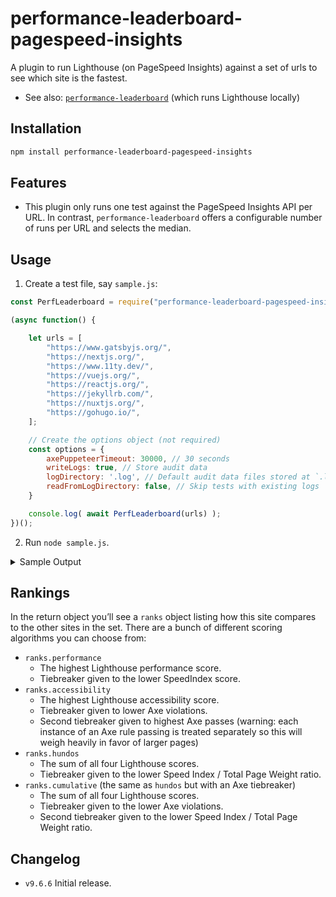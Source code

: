 # performance-leaderboard-pagespeed-insights

A plugin to run Lighthouse (on PageSpeed Insights) against a set of urls to see which site is the fastest.

* See also: [`performance-leaderboard`](https://github.com/zachleat/performance-leaderboard/) (which runs Lighthouse locally)

## Installation

```sh
npm install performance-leaderboard-pagespeed-insights
```

## Features

* This plugin only runs one test against the PageSpeed Insights API per URL. In contrast, `performance-leaderboard` offers a configurable number of runs per URL and selects the median.

## Usage

1. Create a test file, say `sample.js`:

```js
const PerfLeaderboard = require("performance-leaderboard-pagespeed-insights");

(async function() {

	let urls = [
		"https://www.gatsbyjs.org/",
		"https://nextjs.org/",
		"https://www.11ty.dev/",
		"https://vuejs.org/",
		"https://reactjs.org/",
		"https://jekyllrb.com/",
		"https://nuxtjs.org/",
		"https://gohugo.io/",
	];

	// Create the options object (not required)
	const options = {
		axePuppeteerTimeout: 30000, // 30 seconds
		writeLogs: true, // Store audit data
		logDirectory: '.log', // Default audit data files stored at `.log`
		readFromLogDirectory: false, // Skip tests with existing logs
	}

	console.log( await PerfLeaderboard(urls) );
})();
```

2. Run `node sample.js`.

<details>
<summary>Sample Output</summary>

```js
[
	{
		url: 'https://www.11ty.dev/',
		requestedUrl: 'https://www.11ty.dev/',
		timestamp: 1623525988492,
		ranks: { hundos: 1, performance: 1, accessibility: 1, cumulative: 1 },
		lighthouse: {
			version: '8.0.0',
			performance: 1,
			accessibility: 1,
			bestPractices: 1,
			seo: 1,
			total: 400
		},
		firstContentfulPaint: 1152.3029999999999,
		firstMeaningfulPaint: 1152.3029999999999,
		speedIndex: 1152.3029999999999,
		largestContentfulPaint: 1152.3029999999999,
		totalBlockingTime: 36,
		cumulativeLayoutShift: 0.02153049045138889,
		timeToInteractive: 1238.3029999999999,
		maxPotentialFirstInputDelay: 97,
		timeToFirstByte: 54.63900000000001,
		weight: {
			summary: '14 requests • 178 KiB',
			total: 182145,
			image: 124327,
			imageCount: 10,
			script: 7824,
			scriptCount: 1,
			document: 30431,
			font: 15649,
			fontCount: 1,
			stylesheet: 3914,
			stylesheetCount: 1,
			thirdParty: 15649,
			thirdPartyCount: 1
		},
		run: { number: 2, total: 3 },
		axe: { passes: 850, violations: 0 },
	}
]
```

</details>

## Rankings

In the return object you’ll see a `ranks` object listing how this site compares to the other sites in the set. There are a bunch of different scoring algorithms you can choose from:

* `ranks.performance`
	* The highest Lighthouse performance score.
	* Tiebreaker given to the lower SpeedIndex score.
* `ranks.accessibility`
	* The highest Lighthouse accessibility score.
	* Tiebreaker given to lower Axe violations.
	* Second tiebreaker given to highest Axe passes (warning: each instance of an Axe rule passing is treated separately so this will weigh heavily in favor of larger pages)
* `ranks.hundos`
	* The sum of all four Lighthouse scores.
	* Tiebreaker given to the lower Speed Index / Total Page Weight ratio.
* `ranks.cumulative` (the same as `hundos` but with an Axe tiebreaker)
	* The sum of all four Lighthouse scores.
	* Tiebreaker given to the lower Axe violations.
	* Second tiebreaker given to the lower Speed Index / Total Page Weight ratio.

## Changelog

* `v9.6.6` Initial release.
